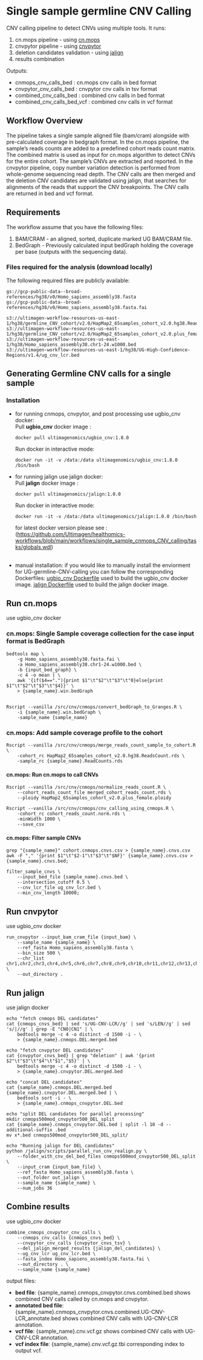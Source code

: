 # Single sample germline CNV Calling

CNV calling pipeline to detect CNVs using multiple tools.
It runs: 
1. cn.mops pipeline - using [cn.mops](https://github.com/Ultimagen/cn.mops)
2. cnvpytor pipeline - using [cnvpytor](https://github.com/abyzovlab/CNVpytor)
3. deletion candidates validation - using [jalign](https://github.com/Ultimagen/jalign)
4. results combination

Outputs: 
- cnmops_cnv_calls_bed : cn.mops cnv calls in bed format
- cnvpytor_cnv_calls_bed : cnvpytor cnv calls in tsv format
- combined_cnv_calls_bed : combined cnv calls in bed format
- combined_cnv_calls_bed_vcf : combined cnv calls in vcf format

## Workflow Overview
The pipeline takes a single sample aligned file (bam/cram) alongside with pre-calculated coverage in bedgraph format. 
In the cn.mops pipeline, the sample’s reads counts are added to a predefined cohort reads count matrix. The combined matrix is used as input for cn.mops algorithm to detect CNVs for the entire cohort. The sample’s CNVs are extracted and reported.
In the cnvpytor pipeline, copy number variation detection is performed from whole-genome sequencing read depth.
The CNV calls are then merged and the deletion CNV candidates are validated using jalign, that searches for alignments of the reads that support the CNV breakpoints. 
The CNV calls are returned in bed and vcf format. 

## Requirements

The workflow assume that you have the following files: 
1. BAM/CRAM - an aligned, sorted, duplicate marked UG BAM/CRAM file.
2. BedGraph - Previously calculated input bedGraph holding the coverage per base (outputs with the sequencing data).

### Files required for the analysis (download locally)
The following required files are publicly available:

    gs://gcp-public-data--broad-references/hg38/v0/Homo_sapiens_assembly38.fasta
    gs://gcp-public-data--broad-references/hg38/v0/Homo_sapiens_assembly38.fasta.fai
    
	s3://ultimagen-workflow-resources-us-east-1/hg38/germline_CNV_cohort/v2.0/HapMap2_65samples_cohort_v2.0.hg38.ReadsCount.rds
    s3://ultimagen-workflow-resources-us-east-1/hg38/germline_CNV_cohort/v2.0/HapMap2_65samples_cohort_v2.0.plus_female.ploidy
	s3://ultimagen-workflow-resources-us-east-1/hg38/Homo_sapiens_assembly38.chr1-24.w1000.bed
    s3://ultimagen-workflow-resources-us-east-1/hg38/UG-High-Confidence-Regions/v1.4/ug_cnv_lcr.bed

	
## Generating Germline CNV calls for a single sample

### Installation 
* for running cnmops, cnvpytor, and post processing use ugbio_cnv docker: <br>
	Pull **ugbio_cnv** docker image :
	```
	docker pull ultimagenomics/ugbio_cnv:1.8.0
	```
	Run docker in interactive mode: 
	```
	docker run -it -v /data:/data ultimagenomics/ugbio_cnv:1.8.0 /bin/bash
	```	
* for running jalign use jalign docker: <br>
    Pull **jalign** docker image :
	```
	docker pull ultimagenomics/jalign:1.0.0
	```
	Run docker in interactive mode: 
	```
	docker run -it -v /data:/data ultimagenomics/jalign:1.0.0 /bin/bash
	```
    for latest docker version please see : (https://github.com/Ultimagen/healthomics-workflows/blob/main/workflows/single_sample_cnmops_CNV_calling/tasks/globals.wdl)<br><br>

* manual installation: 
if you would like to manually install the enviorment for UG-germline-CNV-calling you can follow the corresponding Dockerfiles:
[ugbio_cnv Dockerfile](https://github.com/Ultimagen/ugbio-utils/blob/main/src/cnv/Dockerfile) used to build the ugbio_cnv docker image.
[jalign Dockerfile](https://github.com/Ultimagen/jalign/blob/main/Dockerfile) used to build the jalign docker image.

## Run cn.mops

use ugbio_cnv docker

### cn.mops: Single Sample coverage collection for the case input format is BedGraph
```
bedtools map \
	-g Homo_sapiens_assembly38.fasta.fai \
	-a Homo_sapiens_assembly38.chr1-24.w1000.bed \
	-b {input_bed_graph} \
	-c 4 -o mean | \
	awk '{if($4=="."){print $1"\t"$2"\t"$3"\t"0}else{print $1"\t"$2"\t"$3"\t"$4}}' \
	> {sample_name}.win.bedGraph


Rscript --vanilla /src/cnv/cnmops/convert_bedGraph_to_Granges.R \
	-i {sample_name}.win.bedGraph \
	-sample_name {sample_name}
```

### cn.mops: Add sample coverage profile to the cohort
```
Rscript --vanilla /src/cnv/cnmops/merge_reads_count_sample_to_cohort.R \
	-cohort_rc HapMap2_65samples_cohort_v2.0.hg38.ReadsCount.rds \
	-sample_rc {sample_name}.ReadCounts.rds
```

#### cn.mops: Run cn.mops to call CNVs
```
Rscript --vanilla /src/cnv/cnmops/normalize_reads_count.R \
	--cohort_reads_count_file merged_cohort_reads_count.rds \
    --ploidy HapMap2_65samples_cohort_v2.0.plus_female.ploidy
	
Rscript --vanilla /src/cnv/cnmops/cnv_calling_using_cnmops.R \
	-cohort_rc cohort_reads_count.norm.rds \
	-minWidth 1000 \
	--save_csv
```

#### cn.mops: Filter sample CNVs
```
grep "{sample_name}" cohort.cnmops.cnvs.csv > {sample_name}.cnvs.csv
awk -F "," '{print $1"\t"$2-1"\t"$3"\t"$NF}' {sample_name}.cnvs.csv > {sample_name}.cnvs.bed;

filter_sample_cnvs \
	--input_bed_file {sample_name}.cnvs.bed \
	--intersection_cutoff 0.5 \
	--cnv_lcr_file ug_cnv_lcr.bed \
	--min_cnv_length 10000;
```

## Run cnvpytor
use ugbio_cnv docker
```
run_cnvpytor --input_bam_cram_file {input_bam} \
    --sample_name {sample_name} \
    --ref_fasta Homo_sapiens_assembly38.fasta \
    --bin_size 500 \
    --chr_list chr1,chr2,chr3,chr4,chr5,chr6,chr7,chr8,chr9,chr10,chr11,chr12,chr13,chr14,chr15,chr16,chr17,chr18,chr19,chr20,chr21,chr22,chrX,chrY \
    --out_directory .
```

## Run jalign
use jalign docker
```
echo "fetch cnmops DEL candidates"
cat {cnmops_cnvs_bed} | sed 's/UG-CNV-LCR//g' | sed 's/LEN//g' | sed 's/|//g' | grep -E "CN0|CN1" | \
    bedtools merge -c 4 -o distinct -d 1500 -i - \
    > {sample_name}.cnmops.DEL.merged.bed

echo "fetch cnvpytor DEL candidates"
cat {cnvpytor_cnvs_bed} | grep "deletion" | awk '{print $2"\t"$3"\t"$4"\t"$1","$5}' | \
    bedtools merge -c 4 -o distinct -d 1500 -i - \
    > {sample_name}.cnvpytor.DEL.merged.bed

echo "concat DEL candidates"
cat {sample_name}.cnmops.DEL.merged.bed {sample_name}.cnvpytor.DEL.merged.bed | \
    bedtools sort -i - \
    > {sample_name}.cnmops_cnvpytor.DEL.bed

echo "split DEL candidates for parallel processing"
mkdir cnmops500mod_cnvpytor500_DEL_split
cat {sample_name}.cnmops_cnvpytor.DEL.bed | split -l 10 -d --additional-suffix .bed
mv x*.bed cnmops500mod_cnvpytor500_DEL_split/

echo "Running jalign for DEL candidates"
python /jalign/scripts/parallel_run_cnv_realign.py \
    --folder_with_cnv_del_bed_files cnmops500mod_cnvpytor500_DEL_split \
    --input_cram {input_bam_file} \
    --ref_fasta Homo_sapiens_assembly38.fasta \
    --out_folder out_jalign \
    --sample_name {sample_name} \
    --num_jobs 36
```

## Combine results
use ugbio_cnv docker
```
combine_cnmops_cnvpytor_cnv_calls \
    --cnmops_cnv_calls {cnmops_cnvs_bed} \
    --cnvpytor_cnv_calls {cnvpytor_cnvs_tsv} \
    --del_jalign_merged_results {jalign_del_candidates} \
    --ug_cnv_lcr ug_cnv_lcr.bed \
    --fasta_index Homo_sapiens_assembly38.fasta.fai \
    --out_directory . \
    --sample_name {sample_name}
```
 output files:
- **bed file**: {sample_name}.cnmops_cnvpytor.cnvs.combined.bed
  	shows combined CNV calls called by cn.mops and cnvpytor.
- **annotated bed file**: {sample_name}.cnmops_cnvpytor.cnvs.combined.UG-CNV-LCR_annotate.bed
	shows combined CNV calls with UG-CNV-LCR annotation.
- **vcf file**: {sample_name}.cnv.vcf.gz
	shows combined CNV calls with UG-CNV-LCR annotation.
- **vcf index file**: {sample_name}.cnv.vcf.gz.tbi
	corresponding index to output vcf.